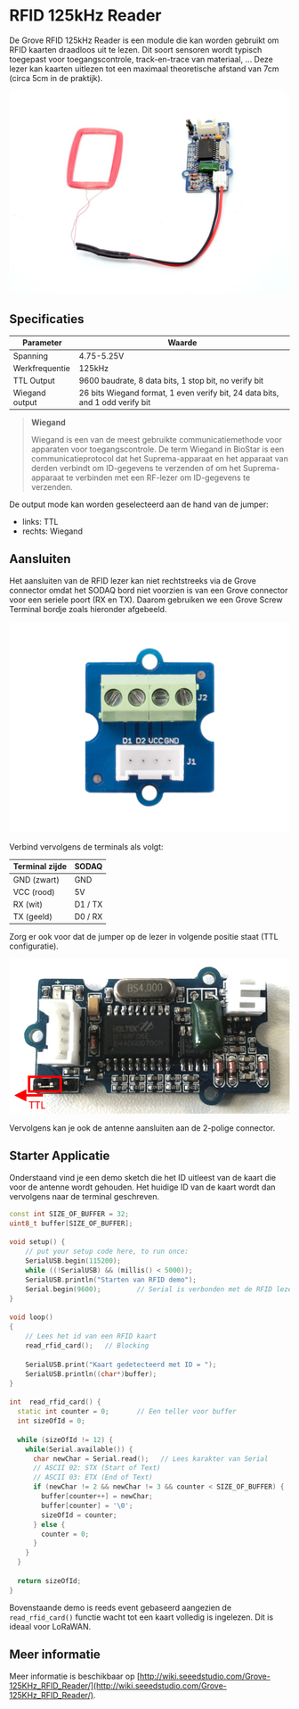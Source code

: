 # RFID 125kHz Reader

De Grove RFID 125kHz Reader is een module die kan worden gebruikt om RFID kaarten draadloos uit te lezen. Dit soort sensoren wordt typisch toegepast voor toegangscontrole, track-en-trace van materiaal, ... Deze lezer kan kaarten uitlezen tot een maximaal theoretische afstand van 7cm (circa 5cm in de praktijk).

![RFID 125kHz Reader](./img/Grove-125KHz_RFID_Reader.jpg)

## Specificaties

| Parameter | Waarde |
| --- | --- |
| Spanning | 4.75-5.25V |
| Werkfrequentie | 125kHz |
| TTL Output | 	9600 baudrate, 8 data bits, 1 stop bit, no verify bit |
| Wiegand output | 26 bits Wiegand format, 1 even verify bit, 24 data bits, and 1 odd verify bit |

> **Wiegand**
>
> Wiegand is een van de meest gebruikte communicatiemethode voor apparaten voor toegangscontrole. De term Wiegand in BioStar is een communicatieprotocol dat het Suprema-apparaat en het apparaat van derden verbindt om ID-gegevens te verzenden of om het Suprema-apparaat te verbinden met een RF-lezer om ID-gegevens te verzenden.

De output mode kan worden geselecteerd aan de hand van de jumper:

* links: TTL
* rechts: Wiegand

## Aansluiten

Het aansluiten van de RFID lezer kan niet rechtstreeks via de Grove connector omdat het SODAQ bord niet voorzien is van een Grove connector voor een seriele poort (RX en TX). Daarom gebruiken we een Grove Screw Terminal bordje zoals hieronder afgebeeld.

![Grove Screw Terminal bordje](./img/screw_terminal.jpg)

Verbind vervolgens de terminals als volgt:

| Terminal zijde | SODAQ |
| --- | --- |
| GND (zwart) | GND |
| VCC (rood) | 5V |
| RX (wit) | D1 / TX |
| TX (geeld) | D0 / RX |

Zorg er ook voor dat de jumper op de lezer in volgende positie staat (TTL configuratie).

![TTL mode](./img/jumper_ttl.png)

Vervolgens kan je ook de antenne aansluiten aan de 2-polige connector.

## Starter Applicatie

Onderstaand vind je een demo sketch die het ID uitleest van de kaart die voor de antenne wordt gehouden. Het huidige ID van de kaart wordt dan vervolgens naar de terminal geschreven.

```c++
const int SIZE_OF_BUFFER = 32;
uint8_t buffer[SIZE_OF_BUFFER];

void setup() {
    // put your setup code here, to run once:
    SerialUSB.begin(115200);
    while ((!SerialUSB) && (millis() < 5000));
    SerialUSB.println("Starten van RFID demo");
    Serial.begin(9600);         // Serial is verbonden met de RFID lezer
}
 
void loop()
{
    // Lees het id van een RFID kaart
    read_rfid_card();   // Blocking
    
    SerialUSB.print("Kaart gedetecteerd met ID = ");
    SerialUSB.println((char*)buffer);
}

int  read_rfid_card() {
  static int counter = 0;       // Een teller voor buffer
  int sizeOfId = 0;

  while (sizeOfId != 12) {
    while(Serial.available()) {
      char newChar = Serial.read();   // Lees karakter van Serial
      // ASCII 02: STX (Start of Text)
      // ASCII 03: ETX (End of Text)
      if (newChar != 2 && newChar != 3 && counter < SIZE_OF_BUFFER) {
        buffer[counter++] = newChar;
        buffer[counter] = '\0';
        sizeOfId = counter;
      } else {
        counter = 0;
      }
    }
  }
 
  return sizeOfId;
}
```

Bovenstaande demo is reeds event gebaseerd aangezien de `read_rfid_card()` functie wacht tot een kaart volledig is ingelezen. Dit is ideaal voor LoRaWAN.

## Meer informatie

Meer informatie is beschikbaar op [http://wiki.seeedstudio.com/Grove-125KHz_RFID_Reader/](http://wiki.seeedstudio.com/Grove-125KHz_RFID_Reader/).


